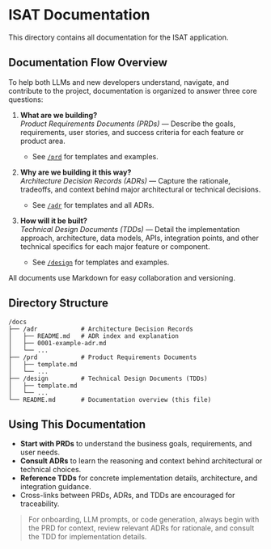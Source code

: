 # ISAT Documentation

This directory contains all documentation for the ISAT application.

## Documentation Flow Overview

To help both LLMs and new developers understand, navigate, and contribute to the project, documentation is organized to answer three core questions:

1. **What are we building?**  
   _Product Requirements Documents (PRDs)_ — Describe the goals, requirements, user stories, and success criteria for each feature or product area.
   - See [`/prd`](prd/) for templates and examples.

2. **Why are we building it this way?**  
   _Architecture Decision Records (ADRs)_ — Capture the rationale, tradeoffs, and context behind major architectural or technical decisions.
   - See [`/adr`](adr/) for templates and all ADRs.

3. **How will it be built?**  
   _Technical Design Documents (TDDs)_ — Detail the implementation approach, architecture, data models, APIs, integration points, and other technical specifics for each major feature or component.
   - See [`/design`](design/) for templates and examples.

All documents use Markdown for easy collaboration and versioning.

## Directory Structure

```
/docs
├── /adr            # Architecture Decision Records
│   ├── README.md   # ADR index and explanation
│   ├── 0001-example-adr.md
│   └── ...
├── /prd            # Product Requirements Documents
│   ├── template.md
│   └── ...
├── /design         # Technical Design Documents (TDDs)
│   ├── template.md
│   └── ...
└── README.md       # Documentation overview (this file)
```

## Using This Documentation

- **Start with PRDs** to understand the business goals, requirements, and user needs.
- **Consult ADRs** to learn the reasoning and context behind architectural or technical choices.
- **Reference TDDs** for concrete implementation details, architecture, and integration guidance.
- Cross-links between PRDs, ADRs, and TDDs are encouraged for traceability.

> For onboarding, LLM prompts, or code generation, always begin with the PRD for context, review relevant ADRs for rationale, and consult the TDD for implementation details.
